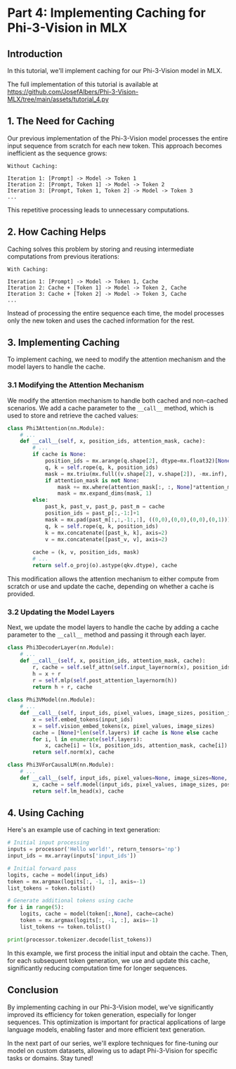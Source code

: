# Part 4: Implementing Caching for Phi-3-Vision in MLX

## Introduction

In this tutorial, we'll implement caching for our Phi-3-Vision model in MLX.

The full implementation of this tutorial is available at https://github.com/JosefAlbers/Phi-3-Vision-MLX/tree/main/assets/tutorial_4.py

## 1. The Need for Caching

Our previous implementation of the Phi-3-Vision model processes the entire input sequence from scratch for each new token. This approach becomes inefficient as the sequence grows:

```
Without Caching:

Iteration 1: [Prompt] -> Model -> Token 1
Iteration 2: [Prompt, Token 1] -> Model -> Token 2
Iteration 3: [Prompt, Token 1, Token 2] -> Model -> Token 3
...
```

This repetitive processing leads to unnecessary computations.

## 2. How Caching Helps

Caching solves this problem by storing and reusing intermediate computations from previous iterations:

```
With Caching:

Iteration 1: [Prompt] -> Model -> Token 1, Cache
Iteration 2: Cache + [Token 1] -> Model -> Token 2, Cache
Iteration 3: Cache + [Token 2] -> Model -> Token 3, Cache
...
```

Instead of processing the entire sequence each time, the model processes only the new token and uses the cached information for the rest.

## 3. Implementing Caching

To implement caching, we need to modify the attention mechanism and the model layers to handle the cache.

### 3.1 Modifying the Attention Mechanism

We modify the attention mechanism to handle both cached and non-cached scenarios. We add a cache parameter to the `__call__` method, which is used to store and retrieve the cached values:

```python
class Phi3Attention(nn.Module):
    # ...
    def __call__(self, x, position_ids, attention_mask, cache):
        # ...
        if cache is None:
            position_ids = mx.arange(q.shape[2], dtype=mx.float32)[None] if position_ids is None else position_ids
            q, k = self.rope(q, k, position_ids)
            mask = mx.triu(mx.full((v.shape[2], v.shape[2]), -mx.inf), k=1)
            if attention_mask is not None:
                mask += mx.where(attention_mask[:, :, None]*attention_mask[:, None, :]==1, 0, -mx.inf)
                mask = mx.expand_dims(mask, 1)
        else:
            past_k, past_v, past_p, past_m = cache
            position_ids = past_p[:,-1:]+1
            mask = mx.pad(past_m[:,:,-1:,:], ((0,0),(0,0),(0,0),(0,1)))
            q, k = self.rope(q, k, position_ids)
            k = mx.concatenate([past_k, k], axis=2)
            v = mx.concatenate([past_v, v], axis=2)
        
        cache = (k, v, position_ids, mask)
        # ...
        return self.o_proj(o).astype(qkv.dtype), cache
```

This modification allows the attention mechanism to either compute from scratch or use and update the cache, depending on whether a cache is provided.

### 3.2 Updating the Model Layers

Next, we update the model layers to handle the cache by adding a cache parameter to the `__call__` method and passing it through each layer.

```python
class Phi3DecoderLayer(nn.Module):
    # ...
    def __call__(self, x, position_ids, attention_mask, cache):
        r, cache = self.self_attn(self.input_layernorm(x), position_ids, attention_mask, cache)
        h = x + r
        r = self.mlp(self.post_attention_layernorm(h))
        return h + r, cache
        
class Phi3VModel(nn.Module):
    # ...
    def __call__(self, input_ids, pixel_values, image_sizes, position_ids, attention_mask, cache):
        x = self.embed_tokens(input_ids)
        x = self.vision_embed_tokens(x, pixel_values, image_sizes)
        cache = [None]*len(self.layers) if cache is None else cache
        for i, l in enumerate(self.layers):
            x, cache[i] = l(x, position_ids, attention_mask, cache[i])
        return self.norm(x), cache

class Phi3VForCausalLM(nn.Module):
    # ...
    def __call__(self, input_ids, pixel_values=None, image_sizes=None, position_ids=None, attention_mask=None, cache=None):
        x, cache = self.model(input_ids, pixel_values, image_sizes, position_ids, attention_mask, cache)
        return self.lm_head(x), cache
```

## 4. Using Caching

Here's an example use of caching in text generation:

```python
# Initial input processing
inputs = processor('Hello world!', return_tensors='np')
input_ids = mx.array(inputs['input_ids'])

# Initial forward pass
logits, cache = model(input_ids)
token = mx.argmax(logits[:, -1, :], axis=-1)
list_tokens = token.tolist()

# Generate additional tokens using cache
for i in range(5):
    logits, cache = model(token[:,None], cache=cache)
    token = mx.argmax(logits[:, -1, :], axis=-1)
    list_tokens += token.tolist()

print(processor.tokenizer.decode(list_tokens))
```

In this example, we first process the initial input and obtain the cache. Then, for each subsequent token generation, we use and update this cache, significantly reducing computation time for longer sequences.

## Conclusion

By implementing caching in our Phi-3-Vision model, we've significantly improved its efficiency for token generation, especially for longer sequences. This optimization is important for practical applications of large language models, enabling faster and more efficient text generation.

In the next part of our series, we'll explore techniques for fine-tuning our model on custom datasets, allowing us to adapt Phi-3-Vision for specific tasks or domains. Stay tuned!